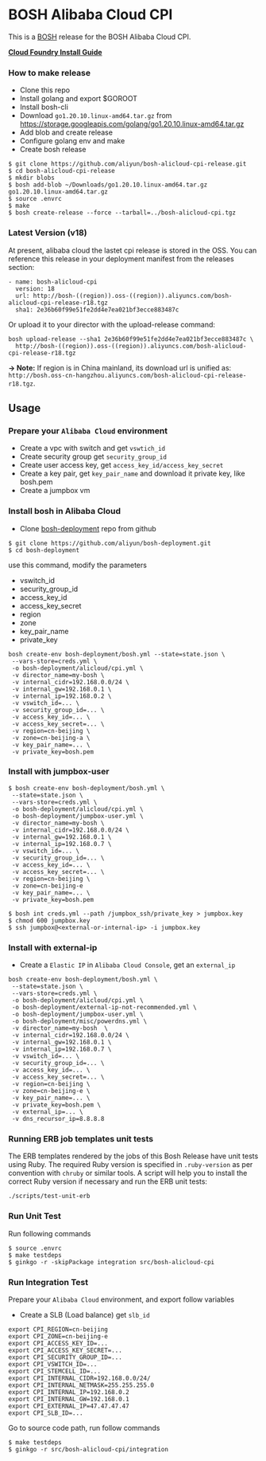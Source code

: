 # BOSH Alibaba Cloud CPI

This is a [BOSH](http://bosh.io) release for the BOSH Alibaba Cloud CPI.

**[Cloud Foundry Install Guide](docs/cf/install-cf.md)**

### How to make release

- Clone this repo
- Install golang and export $GOROOT
- Install bosh-cli
- Download `go1.20.10.linux-amd64.tar.gz` from https://storage.googleapis.com/golang/go1.20.10.linux-amd64.tar.gz
- Add blob and create release
- Configure golang env and make
- Create bosh release

```
$ git clone https://github.com/aliyun/bosh-alicloud-cpi-release.git
$ cd bosh-alicloud-cpi-release
$ mkdir blobs
$ bosh add-blob ~/Downloads/go1.20.10.linux-amd64.tar.gz go1.20.10.linux-amd64.tar.gz
$ source .envrc
$ make
$ bosh create-release --force --tarball=../bosh-alicloud-cpi.tgz
```
### Latest Version (v18)

At present, alibaba cloud the lastet cpi release is stored in the OSS. You can reference this release in your deployment manifest from the releases section:
```
- name: bosh-alicloud-cpi
  version: 18
  url: http://bosh-((region)).oss-((region)).aliyuncs.com/bosh-alicloud-cpi-release-r18.tgz
  sha1: 2e36b60f99e51fe2dd4e7ea021bf3ecce883487c
```
Or upload it to your director with the upload-release command:
```
bosh upload-release --sha1 2e36b60f99e51fe2dd4e7ea021bf3ecce883487c \
  http://bosh-((region)).oss-((region)).aliyuncs.com/bosh-alicloud-cpi-release-r18.tgz
```

**-> Note:** If region is in China mainland, its download url is unified as: `http://bosh.oss-cn-hangzhou.aliyuncs.com/bosh-alicloud-cpi-release-r18.tgz`.

## Usage

### Prepare your `Alibaba Cloud` environment

- Create a vpc with switch and get `vswtich_id`
- Create security group get `security_group_id`
- Create user access key, get `access_key_id/access_key_secret`
- Create a key pair, get `key_pair_name` and download it private key, like bosh.pem
- Create a jumpbox vm

### Install bosh in Alibaba Cloud

- Clone [bosh-deployment](https://github.com/aliyun/bosh-deployment) repo from github

```
$ git clone https://github.com/aliyun/bosh-deployment.git
$ cd bosh-deployment
```

use this command, modify the parameters

- vswitch_id
- security_group_id
- access_key_id
- access_key_secret
- region
- zone
- key_pair_name
- private_key

```
bosh create-env bosh-deployment/bosh.yml --state=state.json \
 --vars-store=creds.yml \
 -o bosh-deployment/alicloud/cpi.yml \
 -v director_name=my-bosh \
 -v internal_cidr=192.168.0.0/24 \
 -v internal_gw=192.168.0.1 \
 -v internal_ip=192.168.0.2 \
 -v vswitch_id=... \
 -v security_group_id=... \
 -v access_key_id=... \
 -v access_key_secret=... \
 -v region=cn-beijing \
 -v zone=cn-beijing-a \
 -v key_pair_name=... \
 -v private_key=bosh.pem
```

### Install with jumpbox-user

```
$ bosh create-env bosh-deployment/bosh.yml \
 --state=state.json \
 --vars-store=creds.yml \
 -o bosh-deployment/alicloud/cpi.yml \
 -o bosh-deployment/jumpbox-user.yml \
 -v director_name=my-bosh \
 -v internal_cidr=192.168.0.0/24 \
 -v internal_gw=192.168.0.1 \
 -v internal_ip=192.168.0.7 \
 -v vswitch_id=... \
 -v security_group_id=... \
 -v access_key_id=... \
 -v access_key_secret=... \
 -v region=cn-beijing \
 -v zone=cn-beijing-e
 -v key_pair_name=... \
 -v private_key=bosh.pem
```

```
$ bosh int creds.yml --path /jumpbox_ssh/private_key > jumpbox.key
$ chmod 600 jumpbox.key
$ ssh jumpbox@<external-or-internal-ip> -i jumpbox.key
```

### Install with external-ip

- Create a `Elastic IP` in `Alibaba Cloud Console`, get an `external_ip`

```
bosh create-env bosh-deployment/bosh.yml \
 --state=state.json \
 --vars-store=creds.yml \
 -o bosh-deployment/alicloud/cpi.yml \
 -o bosh-deployment/external-ip-not-recommended.yml \
 -o bosh-deployment/jumpbox-user.yml \
 -o bosh-deployment/misc/powerdns.yml \
 -v director_name=my-bosh  \
 -v internal_cidr=192.168.0.0/24 \
 -v internal_gw=192.168.0.1 \
 -v internal_ip=192.168.0.7 \
 -v vswitch_id=... \
 -v security_group_id=... \
 -v access_key_id=... \
 -v access_key_secret=... \
 -v region=cn-beijing \
 -v zone=cn-beijing-e \
 -v key_pair_name=... \
 -v private_key=bosh.pem \
 -v external_ip=... \
 -v dns_recursor_ip=8.8.8.8
```

### Running ERB job templates unit tests

The ERB templates rendered by the jobs of this Bosh Release have unit tests
using Ruby. The required Ruby version is specified in `.ruby-version` as per
convention with `chruby` or similar tools. A script will help you to install
the correct Ruby version if necessary and run the ERB unit tests:

```
./scripts/test-unit-erb
```

### Run Unit Test

Run following commands

```
$ source .envrc
$ make testdeps
$ ginkgo -r -skipPackage integration src/bosh-alicloud-cpi
```

### Run Integration Test

Prepare your `Alibaba Cloud` environment, and export follow variables

- Create a SLB (Load balance) get `slb_id`

```
export CPI_REGION=cn-beijing
export CPI_ZONE=cn-beijing-e
export CPI_ACCESS_KEY_ID=...
export CPI_ACCESS_KEY_SECRET=...
export CPI_SECURITY_GROUP_ID=...
export CPI_VSWITCH_ID=...
export CPI_STEMCELL_ID=...
export CPI_INTERNAL_CIDR=192.168.0.0/24/
export CPI_INTERNAL_NETMASK=255.255.255.0
export CPI_INTERNAL_IP=192.168.0.2
export CPI_INTERNAL_GW=192.168.0.1
export CPI_EXTERNAL_IP=47.47.47.47
export CPI_SLB_ID=...
```

Go to source code path, run follow commands

```
$ make testdeps
$ ginkgo -r src/bosh-alicloud-cpi/integration
```
